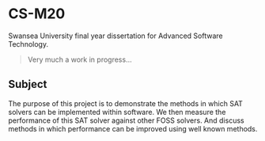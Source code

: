 # CS-M20
Swansea University final year dissertation for Advanced Software Technology.

> Very much a work in progress...

## Subject
The purpose of this project is to demonstrate the methods in which SAT solvers can be implemented within software.
We then measure the performance of this SAT solver against other FOSS solvers. And discuss methods in which performance
can be improved using well known methods.
